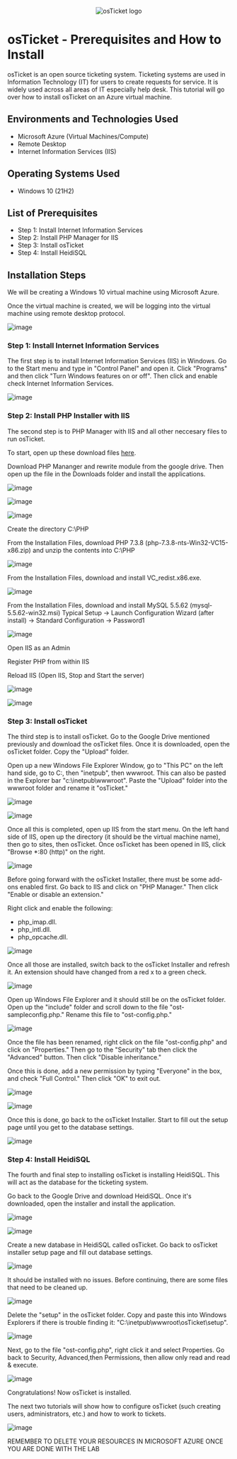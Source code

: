 <p align="center">
<img src="https://i.imgur.com/Clzj7Xs.png" alt="osTicket logo"/>
</p>

<h1>osTicket - Prerequisites and How to Install</h1>
osTicket is an open source ticketing system. Ticketing systems are used in Information Technology (IT) for users to create requests for service. It is widely used across all areas of IT especially help desk. This tutorial will go over how to install osTicket on an Azure virtual machine. <br />

<h2>Environments and Technologies Used</h2>

- Microsoft Azure (Virtual Machines/Compute)
- Remote Desktop
- Internet Information Services (IIS)

<h2>Operating Systems Used </h2>

- Windows 10</b> (21H2)

<h2>List of Prerequisites</h2>

- Step 1: Install Internet Information Services 
- Step 2: Install PHP Manager for IIS
- Step 3: Install osTicket
- Step 4: Install HeidiSQL

<h2>Installation Steps</h2>

We will be creating a Windows 10 virtual machine using Microsoft Azure. 

Once the virtual machine is created, we will be logging into the virtual machine using remote desktop protocol. 


![image](https://github.com/mathew-perez/osticket-prereqs/assets/144407220/20764c18-61e3-4273-98df-3fb35d2eaee2)


<h3>Step 1: Install Internet Information Services </h3>
The first step is to install Internet Information Services (IIS) in Windows. Go to the Start menu and type in "Control Panel" and open it. Click "Programs" and then click "Turn Windows features on or off". Then click and enable check Internet Information Services. 

<p></p>

![image](https://github.com/mathew-perez/osticket-prereqs/assets/144407220/46943e49-12a8-4389-bb25-307f8dd3879c)


<h3>Step 2: Install PHP Installer with IIS </h3> 
The second step is to PHP Manager with IIS and all other neccesary files to run osTicket. 

<p></p>

To start, open up these download files [here](https://drive.google.com/drive/folders/1APMfNyfNzcxZC6EzdaNfdZsUwxWYChf6).

Download PHP Mananger and rewrite module from the google drive. Then open up the file in the Downloads folder and install the applications. 

<p></p>
  
![image](https://github.com/mathew-perez/osticket-prereqs/assets/144407220/393fbfbe-0716-4da9-9bd3-75c768ebcd24)

![image](https://github.com/mathew-perez/osticket-prereqs/assets/144407220/af2e6fdd-5c54-4fcd-a2dd-0fab85f43697)

![image](https://github.com/mathew-perez/osticket-prereqs/assets/144407220/68f6d35a-67e8-4a60-92fe-74d1b7410277)

Create the directory C:\PHP

From the Installation Files, download PHP 7.3.8 (php-7.3.8-nts-Win32-VC15-x86.zip) and unzip the contents into C:\PHP

![image](https://github.com/mathew-perez/osticket-prereqs/assets/144407220/25e360a3-11c2-4a13-a6c3-39ec44d96b2f)

From the Installation Files, download and install VC_redist.x86.exe.

![image](https://github.com/mathew-perez/osticket-prereqs/assets/144407220/249ccdf4-2055-470a-acdc-25d5b52e4448)


From the Installation Files, download and install MySQL 5.5.62 (mysql-5.5.62-win32.msi)
Typical Setup ->
Launch Configuration Wizard (after install) ->
Standard Configuration ->
Password1

![image](https://github.com/mathew-perez/osticket-prereqs/assets/144407220/deaaa765-93de-438b-ab37-90f342642c88)


Open IIS as an Admin

Register PHP from within IIS

Reload IIS (Open IIS, Stop and Start the server)

![image](https://github.com/mathew-perez/osticket-prereqs/assets/144407220/072c47f6-a701-4d41-9f53-63513ccbd393)

![image](https://github.com/mathew-perez/osticket-prereqs/assets/144407220/3d0aad0d-4c3f-48b7-b0fb-f85a8d17be9f)


<h3>Step 3: Install osTicket</h3>
The third step is to install osTicket. Go to the Google Drive mentioned previously and download the osTicket files. Once it is downloaded, open the osTicket folder. Copy the "Upload" folder. 

Open up a new Windows File Explorer Window, go to "This PC" on the left hand side, go to C:\, then "inetpub", then wwwroot. This can also be pasted in the Explorer bar "c:\inetpub\wwwroot". Paste the "Upload" folder into the wwwroot folder and rename it "osTicket."

![image](https://github.com/mathew-perez/osticket-prereqs/assets/144407220/63cfc96a-aca3-4140-9379-9ecebbe0d05b)

![image](https://github.com/mathew-perez/osticket-prereqs/assets/144407220/068c1b73-7002-46c5-8609-138ec7da8c12)


Once all this is completed, open up IIS from the start menu. On the left hand side of IIS, open up the directory (it should be the virtual machine name), then go to sites, then osTicket. Once osTicket has been opened in IIS, click "Browse *:80 (http)" on the right.

![image](https://github.com/mathew-perez/osticket-prereqs/assets/144407220/6e2909c7-aaa2-49b0-8c69-cc2fbed44aa0)


Before going forward with the osTicket Installer, there must be some add-ons enabled first. Go back to IIS and click on "PHP Manager." Then click "Enable or disable an extension."

Right click and enable the following: 
- php_imap.dll.
- php_intl.dll.
- php_opcache.dll.

![image](https://github.com/mathew-perez/osticket-prereqs/assets/144407220/fe7b10a2-793f-4f8a-9e7f-a567e98de182)


Once all those are installed, switch back to the osTicket Installer and refresh it. An extension should have changed from a red x to a green check. 

![image](https://github.com/mathew-perez/osticket-prereqs/assets/144407220/5983ecde-be92-4c2c-a20c-89332014aa7a)


Open up Windows File Explorer and it should still be on the osTicket folder. Open up the "include" folder and scroll down to the file "ost-sampleconfig.php." Rename this file to "ost-config.php."

![image](https://github.com/mathew-perez/osticket-prereqs/assets/144407220/b8eee491-c68d-441c-9180-cf9af8088a84)


Once the file has been renamed, right click on the file "ost-config.php" and click on "Properties." Then go to the "Security" tab then click the "Advanced" button. Then click "Disable inheritance." 

Once this is done, add a new permission by typing "Everyone" in the box, and check "Full Control." Then click "OK" to exit out. 

![image](https://github.com/mathew-perez/osticket-prereqs/assets/144407220/65b581fb-11a5-4693-aec2-6f578ede0906)

![image](https://github.com/mathew-perez/osticket-prereqs/assets/144407220/85d5834a-2037-42d1-b655-09ebd8bd822e)


Once this is done, go back to the osTicket Installer. Start to fill out the setup page until you get to the database settings. 

![image](https://github.com/mathew-perez/osticket-prereqs/assets/144407220/e7af411e-d9fb-4e55-8744-008b18fc01c1)


<h3>Step 4: Install HeidiSQL</h3>
The fourth and final step to installing osTicket is installing HeidiSQL. This will act as the database for the ticketing system. 

Go back to the Google Drive and download HeidiSQL. Once it's downloaded, open the installer and install the application. 

![image](https://github.com/mathew-perez/osticket-prereqs/assets/144407220/03cc488e-9441-4a22-bd01-e8cc0afb04b3)

![image](https://github.com/mathew-perez/osticket-prereqs/assets/144407220/c2afe9a5-82e1-48ab-b850-95cd4d45a210)

Create a new database in HeidiSQL called osTicket. Go back to osTicket installer setup page and fill out database settings.

![image](https://github.com/mathew-perez/osticket-prereqs/assets/144407220/374d7314-b211-45e8-9732-25dd9d00e7fd)

It should be installed with no issues. Before continuing, there are some files that need to be cleaned up. 

![image](https://github.com/mathew-perez/osticket-prereqs/assets/144407220/56cee33b-739c-43ca-81c0-d99d793ace78)

Delete the "setup" in the osTicket folder. Copy and paste this into Windows Explorers if there is trouble finding it: "C:\inetpub\wwwroot\osTicket\setup".

![image](https://github.com/mathew-perez/osticket-prereqs/assets/144407220/b058eea7-e702-4bf7-9dc5-0487c077a7fb)

Next, go to the file "ost-config.php", right click it and select Properties. Go back to Security, Advanced,then Permissions, then allow only read and read & execute. 

![image](https://github.com/mathew-perez/osticket-prereqs/assets/144407220/df01bc37-42f5-4d6f-a121-ad7aaae7edaa)

Congratulations! Now osTicket is installed. 

The next two tutorials will show how to configure osTicket (such creating users, administrators, etc.) and how to work to tickets. 

![image](https://github.com/mathew-perez/osticket-prereqs/assets/144407220/11cf1061-50e5-4fd4-9a53-b6484f2833c5)


REMEMBER TO DELETE YOUR RESOURCES IN MICROSOFT AZURE ONCE YOU ARE DONE WITH THE LAB

